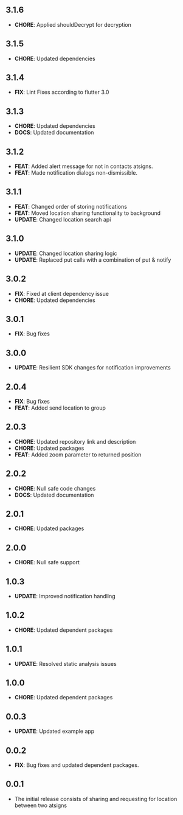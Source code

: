 ## 3.1.6
- **CHORE**: Applied shouldDecrypt for decryption

## 3.1.5
- **CHORE**: Updated dependencies

## 3.1.4
- **FIX**: Lint Fixes according to flutter 3.0

## 3.1.3
- **CHORE**: Updated dependencies
- **DOCS**: Updated documentation

## 3.1.2
- **FEAT**: Added alert message for not in contacts atsigns.
- **FEAT**: Made notification dialogs non-dismissible.

## 3.1.1
- **FEAT**: Changed order of storing notifications
- **FEAT**: Moved location sharing functionality to background
- **UPDATE**: Changed location search api

## 3.1.0
- **UPDATE**: Changed location sharing logic
- **UPDATE**: Replaced put calls with a combination of put & notify

## 3.0.2
- **FIX**: Fixed at client dependency issue
- **CHORE**: Updated dependencies

## 3.0.1
- **FIX**: Bug fixes

## 3.0.0
- **UPDATE**: Resilient SDK changes for notification improvements

## 2.0.4
- **FIX**: Bug fixes
- **FEAT**: Added send location to group

## 2.0.3
- **CHORE**: Updated repository link and description
- **CHORE**: Updated packages
- **FEAT**: Added zoom parameter to returned position

## 2.0.2
- **CHORE**: Null safe code changes
- **DOCS**: Updated documentation

## 2.0.1
- **CHORE**: Updated packages

## 2.0.0
- **CHORE**: Null safe support

## 1.0.3
- **UPDATE**: Improved notification handling

## 1.0.2
- **CHORE**: Updated dependent packages

## 1.0.1
- **UPDATE**: Resolved static analysis issues

## 1.0.0
- **CHORE**: Updated dependent packages

## 0.0.3
- **UPDATE**: Updated example app

## 0.0.2
- **FIX**: Bug fixes and updated dependent packages.

## 0.0.1
- The initial release consists of sharing and requesting for location between two atsigns
